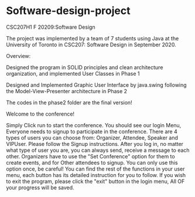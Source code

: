 # Software-design-project
CSC207H1 F 20209:Software Design

The project was implemented by a team of 7 students using Java at the University of Toronto in CSC207: Software Design in September 2020.

Overview:

Designed the program in SOLID principles and clean architecture organization, and implemented User Classes in Phase 1

Designed and Implemented Graphic User Interface by java.swing following the Model-View-Presenter architecture in Phase 2

The codes in the phase2 folder are the final version!

Welcome to the conference!

Simply Click run to start the conference.
You should see our login Menu, Everyone needs to signup to participate in the conference.
There are 4 types of users you can choose from: Organizer, Attendee, Speaker and VIPUser. Please follow the Signup instructions. After you log in, no matter what type of user you are, you can always send, receive a message to each other. Organizers have to use the "Set Conference" option for them to create events, and for Other attendees to signup. You can only use this option once, be careful! You can find the rest of the functions in your user menu,
each button has its detailed instruction for you to follow. If you wish to exit the program, please click the "exit" button in the login menu, All OF your progress will be saved.